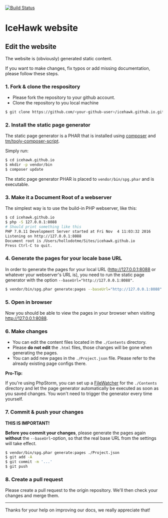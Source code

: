 [![Build Status](https://travis-ci.org/icehawk/icehawk.github.io.svg?branch=master)](https://travis-ci.org/icehawk/icehawk.github.io)

# IceHawk website

## Edit the website

The website is (obviously) generated static content.
 
If you want to make changes, fix typos or add missing documentation, please follow these steps.

### 1. Fork & clone the respository

* Please fork the repository to your github account.
* Clone the repository to you local machine

```bash
$ git clone https://github.com/<your-github-user>/icehawk.github.io.git
```

### 2. Install the static page generator

The static page generator is a PHAR that is installed using [composer](https://getcomposer.org) 
and [tm/tooly-composer-script](https://github.com/tommy-muehle/tooly-composer-script).

Simply run:

```bash
$ cd icehawk.github.io
$ mkdir -p vendor/bin
$ composer update
```

The static page generator PHAR is placed to `vendor/bin/spg.phar` and is executable.

### 3. Make it a Document Root of a webserver

The simplest way is to use the build-in PHP webserver, like this:

```bash
$ cd icehawk.github.io
$ php -S 127.0.0.1:8088
# Should print something like this
PHP 7.0.11 Development Server started at Fri Nov  4 11:03:32 2016
Listening on http://127.0.0.1:8088
Document root is /Users/hollodotme/Sites/icehawk.github.io
Press Ctrl-C to quit.
```

### 4. Generate the pages for your locale base URL

In order to generate the pages for your local URL (http://127.0.0.1:8088 or whatever your webserver's URL is), you need 
to run the static page generator with the option `--baseUrl="http://127.0.0.1:8088"`.

```bash
$ vendor/bin/spg.phar generate:pages --baseUrl="http://127.0.0.1:8088" ./Project.json
```

### 5. Open in browser

Now you should be able to view the pages in your browser when visiting http://127.0.0.1:8088.

### 6. Make changes

* You can edit the content files located in the `./Contents` directory.
* Please **do not edit** the `.html` files, those changes will be gone when generating the pages.
* You can add new pages in the `./Project.json` file. Please refer to the already existing page configs there.

**Pro-Tip:**

If you're using PhpStorm, you can set up a [FileWatcher](https://www.jetbrains.com/help/phpstorm/2016.2/using-file-watchers.html) for the `./Contents` directory and let the page generator 
automatically be executed as soon as you saved changes. You won't need to trigger the generator every time yourself. 

### 7. Commit & push your changes

**THIS IS IMPORTANT!**

**Before you commit your changes**, please generate the pages again **without** the `--baseUrl`-option, 
so that the real base URL from the settings will take effect.

```bash
$ vendor/bin/spg.phar generate:pages ./Project.json
$ git add -A
$ git commit -m '...'
$ git push
```

### 8. Create a pull request

Please create a pull request to the origin repository. We'll then check your changes and merge them.

---

Thanks for your help on improving our docs, we really appreciate that!
